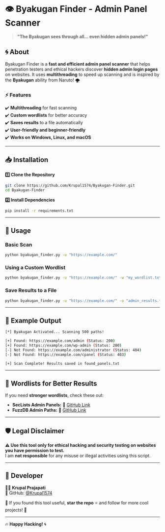 # **👁️ Byakugan Finder - Admin Panel Scanner**  
> **"The Byakugan sees through all… even hidden admin panels!"**  

## **🌀 About**  
Byakugan Finder is a **fast and efficient admin panel scanner** that helps penetration testers and ethical hackers discover **hidden admin login pages** on websites. It uses **multithreading** to speed up scanning and is inspired by the **Byakugan** ability from Naruto! 🌪️  

### **⚡ Features**
✔️ **Multithreading** for fast scanning  
✔️ **Custom wordlists** for better accuracy  
✔️ **Saves results** to a file automatically  
✔️ **User-friendly and beginner-friendly**  
✔️ **Works on Windows, Linux, and macOS**  

---

## **📥 Installation**
**1️⃣ Clone the Repository**
```sh
git clone https://github.com/Krupal1574/Byakugan-Finder.git
cd Byakugan-Finder
```
**2️⃣ Install Dependencies**
```sh
pip install -r requirements.txt
```

---

## **🚀 Usage**
### **Basic Scan**
```sh
python byakugan_finder.py -u "https://example.com/"
```
### **Using a Custom Wordlist**
```sh
python byakugan_finder.py -u "https://example.com/" -w "my_wordlist.txt"
```
### **Save Results to a File**
```sh
python byakugan_finder.py -u "https://example.com/" -o "admin_results.txt"
```

---

## **🎯 Example Output**
```sh
[*] Byakugan Activated... Scanning 500 paths!

[+] Found: https://example.com/admin (Status: 200)
[+] Found: https://example.com/wp-admin (Status: 200)
[-] Not Found: https://example.com/administrator (Status: 404)
[-] Not Found: https://example.com/cpanel (Status: 403)

[+] Scan Complete! Results saved in found_panels.txt
```

---

## **🔗 Wordlists for Better Results**
If you need **stronger wordlists**, check these out:  
- **SecLists Admin Panels:** 🔗 [GitHub Link](https://github.com/danielmiessler/SecLists/tree/master/Discovery/Web-Content)  
- **FuzzDB Admin Paths:** 🔗 [GitHub Link](https://github.com/fuzzdb-project/fuzzdb/tree/master/discovery/admin)  

---

## **🛡️ Legal Disclaimer**
**⚠️ Use this tool only for ethical hacking and security testing on websites you have permission to test.**  
I am **not responsible** for any misuse or illegal activities using this script.  

---

## **👤 Developer**
👨‍💻 **Krupal Prajapati**  
🔗 GitHub: [@Krupal1574](https://github.com/Krupal1574)  

💙 If you found this tool useful, **star the repo** ⭐ and follow for more cool projects! 🚀  

---

🔥 **Happy Hacking!** 🌀
